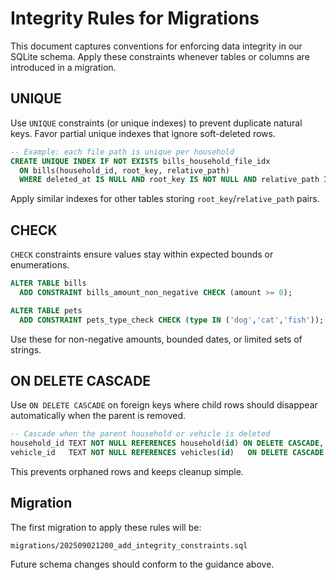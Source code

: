 # Integrity Rules for Migrations

This document captures conventions for enforcing data integrity in our SQLite schema. Apply these constraints whenever tables or columns are introduced in a migration.

## UNIQUE

Use `UNIQUE` constraints (or unique indexes) to prevent duplicate natural keys. Favor partial unique indexes that ignore soft-deleted rows.

```sql
-- Example: each file path is unique per household
CREATE UNIQUE INDEX IF NOT EXISTS bills_household_file_idx
  ON bills(household_id, root_key, relative_path)
  WHERE deleted_at IS NULL AND root_key IS NOT NULL AND relative_path IS NOT NULL;
```

Apply similar indexes for other tables storing `root_key`/`relative_path` pairs.

## CHECK

`CHECK` constraints ensure values stay within expected bounds or enumerations.

```sql
ALTER TABLE bills
  ADD CONSTRAINT bills_amount_non_negative CHECK (amount >= 0);

ALTER TABLE pets
  ADD CONSTRAINT pets_type_check CHECK (type IN ('dog','cat','fish'));
```

Use these for non-negative amounts, bounded dates, or limited sets of strings.

## ON DELETE CASCADE

Use `ON DELETE CASCADE` on foreign keys where child rows should disappear automatically when the parent is removed.

```sql
-- Cascade when the parent household or vehicle is deleted
household_id TEXT NOT NULL REFERENCES household(id) ON DELETE CASCADE,
vehicle_id   TEXT NOT NULL REFERENCES vehicles(id)   ON DELETE CASCADE
```

This prevents orphaned rows and keeps cleanup simple.

## Migration

The first migration to apply these rules will be:

```
migrations/202509021200_add_integrity_constraints.sql
```

Future schema changes should conform to the guidance above.
